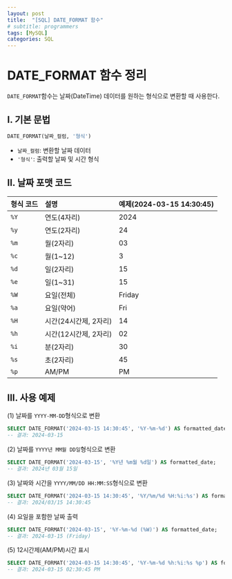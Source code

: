 ```yaml
---
layout: post
title:  "[SQL] DATE_FORMAT 함수" 
# subtitle: programmers
tags: [MySQL]
categories: SQL
---
```


# DATE_FORMAT 함수 정리
`DATE_FORMAT`함수는 날짜(DateTime) 데이터를 원하는 형식으로 변환할 때 사용한다.

## I. 기본 문법


```sql
DATE_FORMAT(날짜_컬럼, '형식')
```

- `날짜_컬럼`: 변환할 날짜 데이터
- `'형식'`: 출력할 날짜 및 시간 형식

## II. 날짜 포맷 코드

|형식 코드|설명|예제(2024-03-15 14:30:45)|
|:---|:---|:---|
|`%Y`|연도(4자리)|2024|
|`%y`|연도(2자리)|24|
|`%m`|월(2자리)|03|
|`%c`|월(1~12)|3|
|`%d`|일(2자리)|15|
|`%e`|일(1~31)|15|
|`%W`|요일(전체)|Friday|
|`%a`|요일(약어)|Fri|
|`%H`|시간(24시간제, 2자리)|14|
|`%h`|시간(12시간제, 2자리)|02|
|`%i`|분(2자리)|30|
|`%s`|초(2자리)|45|
|`%p`|AM/PM|PM|

## III. 사용 예제

(1) 날짜를 `YYYY-MM-DD`형식으로 변환


```sql
SELECT DATE_FORMAT('2024-03-15 14:30:45', '%Y-%m-%d') AS formatted_date;
-- 결과: 2024-03-15
```

(2) 날짜를 `YYYY년 MM월 DD일`형식으로 변환


```sql
SELECT DATE_FORMAT('2024-03-15', '%Y년 %m월 %d일') AS formatted_date;
-- 결과: 2024년 03월 15일
```

(3) 날짜와 시간을 `YYYY/MM/DD HH:MM:SS`형식으로 변환


```sql
SELECT DATE_FORMAT('2024-03-15 14:30:45', '%Y/%m/%d %H:%i:%s') AS formatted_datetime;
-- 결과: 2024/03/15 14:30:45
```

(4) 요일을 포함한 날짜 출력


```sql
SELECT DATE_FORMAT('2024-03-15', '%Y-%m-%d (%W)') AS formatted_date;
-- 결과: 2024-03-15 (Friday)
```

(5) 12시간제(AM/PM)시간 표시


```sql
SELECT DATE_FORMAT('2024-03-15 14:30:45', '%Y-%m-%d %h:%i:%s %p') AS formatted_time;
-- 결과: 2024-03-15 02:30:45 PM
```
